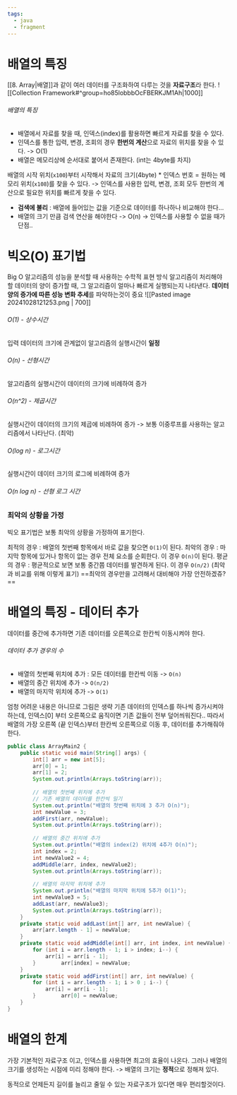 ```yaml
---
tags:
  - java
  - fragment
---
```

# 배열의 특징
[[8. Array|배열]]과 같이 여러 데이터를 구조화하여 다루는 것을 **자료구조**라 한다.
![[Collection Framework#^group=ho85lobbbOcFBERKJM1Ah|1000]]
###### 배열의 특징 
- 배열에서 자료를 찾을 때, 인덱스(index)를 활용하면 빠르게 자료를 찾을 수 있다.
- 인덱스를 통한 입력, 변경, 조회의 경우 **한번의 계산**으로 자료의 위치를 찾을 수 있다.  -> O(1)
- 배열은 메모리상에 순서대로 붙어서 존재한다. (int는 4byte를 차지)

배열의 시작 위치(`x100`)부터 시작해서 자료의 크기(4byte) * 인덱스 번호 = 원하는 메모리 위치(`x108`)를 찾을 수 있다.
-> 인덱스를 사용한 입력, 변경, 조회 모두 한번의 계산으로 필요한 위치를 빠르게 찾을 수 있다.

- **검색에 불리** : 배열에 들어있는 값을 기준으로 데이터를 하나하나 비교해야 한다... 
- 배열의 크기 만큼 검색 연산을 해야한다 -> O(n)
  -> 인덱스를 사용할 수 없을 때가 단점..

# 빅오(O) 표기법
Big O
알고리즘의 성능을 분석할 때 사용하는 수학적 표현 방식
알고리즘이 처리해야 할 데이터의 양이 증가할 때, 그 알고리즘이 얼마나 빠르게 실행되는지 나타낸다.
**데이터 양의 증가에 따른 성능 변화 추세**를 파악하는것이 중요
![[Pasted image 20241028121253.png | 700]]
###### O(1) - 상수시간
입력 데이터의 크기에 관계없이 알고리즘의 실행시간이 **일정**
###### O(n) - 선형시간
알고리즘의 실행시간이 데이터의 크기에 비례하여 증가
###### O(n^2) - 제곱시간
실행시간이 데이터의 크기의 제곱에 비례하여 증가
-> 보통 이중루프를 사용하는 알고리즘에서 나타난다. (최악)
###### O(log n) - 로그시간
실행시간이 데이터 크기의 로그에 비례하여 증가
###### O(n log n) - 선형 로그 시간

### **최악의 상황**을 가정
빅오 표기법은 보통 최악의 상황을 가정하여 표기한다.

최적의 경우 : 배열의 첫번째 항목에서 바로 값을 찾으면 `O(1)`이 된다.
최악의 경우 : 마지막 항목에 있거나 항목이 없는 경우 전체 요소를 순회한다. 이 경우 `O(n)`이 된다.
평균의 경우 : 평균적으로 보면 보통 중간쯤 데이터를 발견하게 된다. 이 경우 `O(n/2)` (최악과 비교를 위해 이렇게 표기)
==최악의 경우만을 고려해서 대비해야 가장 안전하겠쥬?==


# 배열의 특징 - 데이터 추가
데이터를 중간에 추가하면 기존 데이터를 오른쪽으로 한칸씩 이동시켜야 한다. 
###### 데이터 추가 경우의 수
- 배열의 첫번째 위치에 추가 : 모든 데이터를 한칸씩 이동 -> `O(n)`
- 배열의 중간 위치에 추가 -> `O(n/2)`
- 배열의 마지막 위치에 추가 -> `O(1)`

엄청 어려운 내용은 아니므로 그림은 생략
기존 데이터의 인덱스를 하나씩 증가시켜야 하는데, 인덱스[0] 부터 오른쪽으로 움직이면 기존 값들이 전부 덮어씌워진다..
따라서 배열의 가장 오른쪽 (끝 인덱스)부터 한칸씩 오른쪽으로 이동 후, 데이터를 추가해줘야 한다.

```java
public class ArrayMain2 {  
    public static void main(String[] args) {  
        int[] arr = new int[5];  
        arr[0] = 1;  
        arr[1] = 2;  
        System.out.println(Arrays.toString(arr));  
  
        // 배열의 첫번째 위치에 추가  
        // 기존 배열의 데이터를 한칸씩 밀기  
        System.out.println("배열의 첫번째 위치에 3 추가 O(n)");  
        int newValue = 3;  
        addFirst(arr, newValue);  
        System.out.println(Arrays.toString(arr));  
  
        // 배열의 중간 위치에 추가  
        System.out.println("배열의 index(2) 위치에 4추가 O(n)");  
        int index = 2;  
        int newValue2 = 4;  
        addMiddle(arr, index, newValue2);  
        System.out.println(Arrays.toString(arr));  
  
        // 배열의 마지막 위치에 추가  
        System.out.println("배열의 마지막 위치에 5추가 O(1)");  
        int newValue3 = 5;  
        addLast(arr, newValue3);  
        System.out.println(Arrays.toString(arr));  
    }  
    private static void addLast(int[] arr, int newValue) {  
        arr[arr.length - 1] = newValue;  
    }  
    private static void addMiddle(int[] arr, int index, int newValue) {  
        for (int i = arr.length - 1; i > index; i--) {  
            arr[i] = arr[i - 1];  
        }        arr[index] = newValue;  
    }  
    private static void addFirst(int[] arr, int newValue) {  
        for (int i = arr.length - 1; i > 0 ; i--) {  
            arr[i] = arr[i - 1];  
        }        arr[0] = newValue;  
    }
}
```

# 배열의 한계
가장 기본적인 자료구조 이고, 인덱스를 사용하면 최고의 효율이 나온다.
그러나 배열의 크기를 생성하는 시점에 미리 정해야 한다. -> 배열의 크기는 **정적**으로 정해져 있다.

동적으로 언제든지 길이를 늘리고 줄일 수 있는 자료구조가 있다면 매우 편리할것이다.
